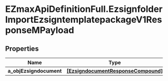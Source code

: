 # EZmaxApiDefinitionFull.EzsignfolderImportEzsigntemplatepackageV1ResponseMPayload

## Properties

Name | Type | Description | Notes
------------ | ------------- | ------------- | -------------
**a_objEzsigndocument** | [**[EzsigndocumentResponseCompound]**](EzsigndocumentResponseCompound.md) |  | 


